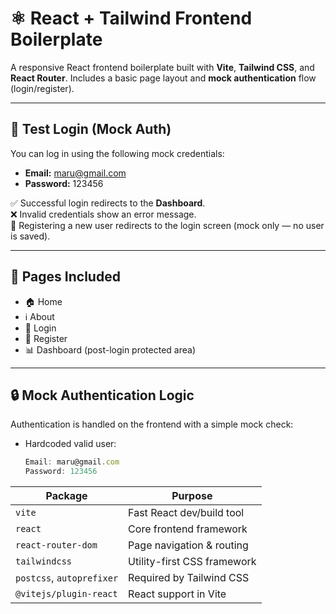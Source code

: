 # ⚛️ React + Tailwind Frontend Boilerplate

A responsive React frontend boilerplate built with **Vite**, **Tailwind CSS**, and **React Router**. Includes a basic page layout and **mock authentication** flow (login/register).

---

## 🧪 Test Login (Mock Auth)

You can log in using the following mock credentials:

- **Email:** maru@gmail.com  
- **Password:** 123456

✅ Successful login redirects to the **Dashboard**.  
❌ Invalid credentials show an error message.  
📝 Registering a new user redirects to the login screen (mock only — no user is saved).

---

## 📄 Pages Included

- 🏠 Home  
- ℹ️ About  
- 🔐 Login  
- 📝 Register  
- 📊 Dashboard (post-login protected area)

---

## 🔒 Mock Authentication Logic

Authentication is handled on the frontend with a simple mock check:

- Hardcoded valid user:
  ```js
  Email: maru@gmail.com  
  Password: 123456

  
| Package                   | Purpose                     |
| ------------------------- | --------------------------- |
| `vite`                    | Fast React dev/build tool   |
| `react`                   | Core frontend framework     |
| `react-router-dom`        | Page navigation & routing   |
| `tailwindcss`             | Utility-first CSS framework |
| `postcss`, `autoprefixer` | Required by Tailwind CSS    |
| `@vitejs/plugin-react`    | React support in Vite       |
